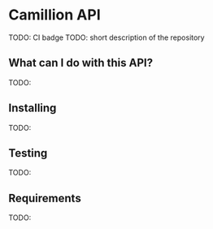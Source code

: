 # Camillion API

TODO: CI badge
TODO: short description of the repository

## What can I do with this API?

TODO:

## Installing

TODO:

## Testing

TODO:

## Requirements

TODO:
